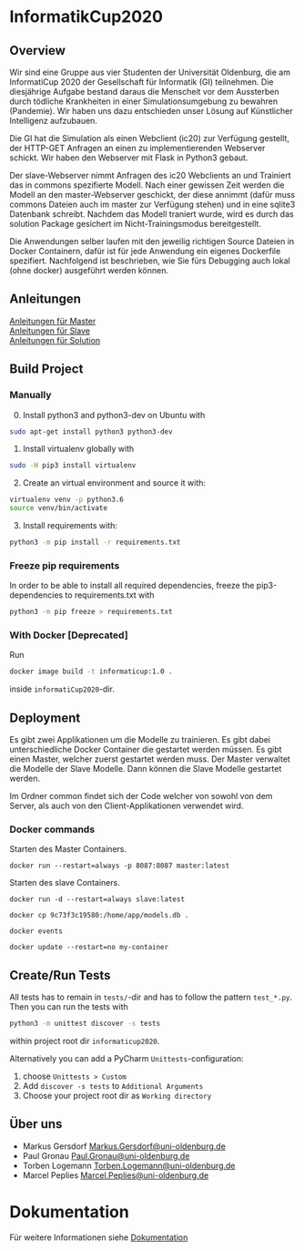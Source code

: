 # InformatikCup2020

## Overview
Wir sind eine Gruppe aus vier Studenten der Universität Oldenburg, die am InformatiCup 2020 der Gesellschaft
für Informatik (GI) teilnehmen. Die diesjährige Aufgabe bestand daraus die Menscheit vor dem Aussterben durch
tödliche Krankheiten in einer Simulationsumgebung zu bewahren (Pandemie). Wir haben uns dazu entschieden
unser Lösung auf Künstlicher Intelligenz aufzubauen.

Die GI hat die Simulation als einen Webclient (ic20) zur Verfügung gestellt, der HTTP-GET Anfragen an einen zu
implementierenden Webserver schickt. Wir haben den Webserver mit Flask in Python3 gebaut.

Der slave-Webserver nimmt Anfragen des ic20 Webclients an und Trainiert das in commons spezifierte Modell.
Nach einer gewissen Zeit werden die Modell an den master-Webserver geschickt, der diese annimmt
(dafür muss commons Dateien auch im master zur Verfügung stehen) und in eine sqlite3 Datenbank schreibt.
Nachdem das Modell traniert wurde, wird es durch das solution Package gesichert im Nicht-Trainingsmodus
bereitgestellt.

Die Anwendungen selber laufen mit den jeweilig richtigen Source Dateien in Docker Containern, dafür
ist für jede Anwendung ein eigenes Dockerfile spezifiert. Nachfolgend ist beschrieben, wie Sie
fürs Debugging auch lokal (ohne docker) ausgeführt werden können.

## Anleitungen
[Anleitungen für Master](master/README.md)<br/>
[Anleitungen für Slave](slave/README.md)<br/>
[Anleitungen für Solution](solution/README.MD)

## Build Project
### Manually
0. Install python3 and python3-dev on Ubuntu with
```sh
sudo apt-get install python3 python3-dev
```
1. Install virtualenv globally with
```sh
sudo -H pip3 install virtualenv
```
2. Create an virtual environment and source it with:
```sh
virtualenv venv -p python3.6
source venv/bin/activate
```
3. Install requirements with:
```sh
python3 -m pip install -r requirements.txt
```

### Freeze pip requirements
In order to be able to install all required dependencies, freeze
the pip3-dependencies to requirements.txt with
```sh
python3 -m pip freeze > requirements.txt
```
### With Docker [Deprecated]
Run
```sh
docker image build -t informaticup:1.0 .
```
inside `informatiCup2020`-dir.

## Deployment

Es gibt zwei Applikationen um die Modelle zu trainieren. Es gibt dabei unterschiedliche Docker Container die gestartet werden müssen. Es gibt einen Master, welcher zuerst gestartet werden muss. Der Master verwaltet die Modelle der Slave Modelle. Dann können die Slave Modelle gestartet werden.

Im Ordner common findet sich der Code welcher von sowohl von dem Server,
als auch von den Client-Applikationen verwendet wird.

### Docker commands
Starten des Master Containers.
```
docker run --restart=always -p 8087:8087 master:latest
```
Starten des slave Containers.
```
docker run -d --restart=always slave:latest
```
```
docker cp 9c73f3c19580:/home/app/models.db .
```
```
docker events
```
```
docker update --restart=no my-container
```

## Create/Run Tests

All tests has to remain in `tests/`-dir and has to follow
the pattern `test_*.py`.
Then you can run the tests with
```sh
python3 -m unittest discover -s tests
```
within project root dir `informaticup2020`.

Alternatively you can add a PyCharm `Unittests`-configuration:
1. choose `Unittests > Custom`
2. Add `discover -s tests` to `Additional Arguments`
3. Choose your project root dir as `Working directory`

## Über uns
* Markus Gersdorf <Markus.Gersdorf@uni-oldenburg.de>
* Paul Gronau <Paul.Gronau@uni-oldenburg.de>
* Torben Logemann <Torben.Logemann@uni-oldenburg.de>
* Marcel Peplies <Marcel.Peplies@uni-oldenburg.de>

# Dokumentation
Für weitere Informationen siehe [Dokumentation](https://cloudstorage.uni-oldenburg.de/s/gHKaaBdBWogWLF7)
